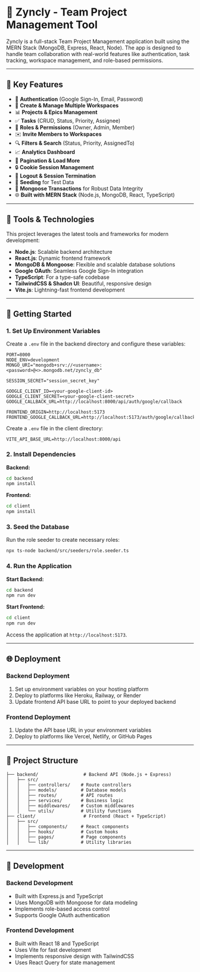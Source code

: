 # 🌟 Zyncly - Team Project Management Tool

Zyncly is a full-stack Team Project Management application built using the MERN Stack (MongoDB, Express, React, Node). The app is designed to handle team collaboration with real-world features like authentication, task tracking, workspace management, and role-based permissions.


---

## 🌟 Key Features

- 🔐 **Authentication** (Google Sign-In, Email, Password)
- 🏢 **Create & Manage Multiple Workspaces**
- 📊 **Projects & Epics Management**
- ✅ **Tasks** (CRUD, Status, Priority, Assignee)
- 👥 **Roles & Permissions** (Owner, Admin, Member)
- ✉️ **Invite Members to Workspaces**
- 🔍 **Filters & Search** (Status, Priority, AssignedTo)
- 📈 **Analytics Dashboard**
- 📅 **Pagination & Load More**
- 🔒 **Cookie Session Management**
- 🚪 **Logout & Session Termination**
- 🌱 **Seeding** for Test Data
- 💾 **Mongoose Transactions** for Robust Data Integrity
- 🌐 **Built with MERN Stack** (Node.js, MongoDB, React, TypeScript)

---

## 🚀 Tools & Technologies

This project leverages the latest tools and frameworks for modern development:

- **Node.js**: Scalable backend architecture
- **React.js**: Dynamic frontend framework
- **MongoDB & Mongoose**: Flexible and scalable database solutions
- **Google OAuth**: Seamless Google Sign-In integration
- **TypeScript**: For a type-safe codebase
- **TailwindCSS & Shadcn UI**: Beautiful, responsive design
- **Vite.js**: Lightning-fast frontend development

---

## 🔄 Getting Started

### 1. Set Up Environment Variables

Create a `.env` file in the backend directory and configure these variables:

```plaintext
PORT=8000
NODE_ENV=development
MONGO_URI="mongodb+srv://<username>:<password>@<>.mongodb.net/zyncly_db"

SESSION_SECRET="session_secret_key"

GOOGLE_CLIENT_ID=<your-google-client-id>
GOOGLE_CLIENT_SECRET=<your-google-client-secret>
GOOGLE_CALLBACK_URL=http://localhost:8000/api/auth/google/callback

FRONTEND_ORIGIN=http://localhost:5173
FRONTEND_GOOGLE_CALLBACK_URL=http://localhost:5173/auth/google/callback
```

Create a `.env` file in the client directory:

```plaintext
VITE_API_BASE_URL=http://localhost:8000/api
```

### 2. Install Dependencies

**Backend:**
```bash
cd backend
npm install
```

**Frontend:**
```bash
cd client
npm install
```

### 3. Seed the Database

Run the role seeder to create necessary roles:

```bash
npx ts-node backend/src/seeders/role.seeder.ts
```

### 4. Run the Application

**Start Backend:**
```bash
cd backend
npm run dev
```

**Start Frontend:**
```bash
cd client
npm run dev
```

Access the application at `http://localhost:5173`.

---

## 🌐 Deployment

### Backend Deployment
1. Set up environment variables on your hosting platform
2. Deploy to platforms like Heroku, Railway, or Render
3. Update frontend API base URL to point to your deployed backend

### Frontend Deployment
1. Update the API base URL in your environment variables
2. Deploy to platforms like Vercel, Netlify, or GitHub Pages

---

## 📁 Project Structure

```
├── backend/                 # Backend API (Node.js + Express)
│   ├── src/
│   │   ├── controllers/    # Route controllers
│   │   ├── models/         # Database models
│   │   ├── routes/         # API routes
│   │   ├── services/       # Business logic
│   │   ├── middlewares/    # Custom middlewares
│   │   └── utils/          # Utility functions
├── client/                  # Frontend (React + TypeScript)
│   ├── src/
│   │   ├── components/     # React components
│   │   ├── hooks/          # Custom hooks
│   │   ├── pages/          # Page components
│   │   └── lib/            # Utility libraries
```

---

## 🔧 Development

### Backend Development
- Built with Express.js and TypeScript
- Uses MongoDB with Mongoose for data modeling
- Implements role-based access control
- Supports Google OAuth authentication

### Frontend Development
- Built with React 18 and TypeScript
- Uses Vite for fast development
- Implements responsive design with TailwindCSS
- Uses React Query for state management




